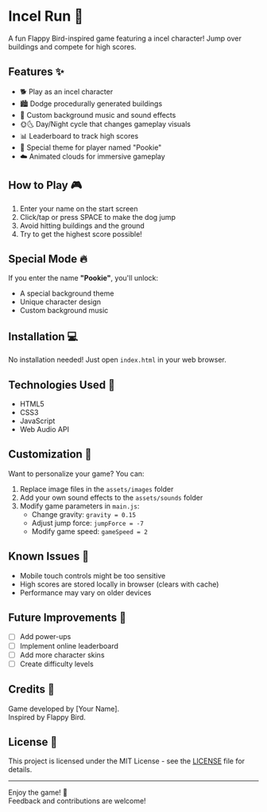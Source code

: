 # Incel Run 🐶

A fun Flappy Bird-inspired game featuring a incel character! Jump over buildings and compete for high scores.


## Features ✨

- 🐕 Play as an incel character
- 🏙️ Dodge procedurally generated buildings
- 🎵 Custom background music and sound effects
- 🌞🌜 Day/Night cycle that changes gameplay visuals
- 📊 Leaderboard to track high scores
- 🎨 Special theme for player named "Pookie"
- ☁️ Animated clouds for immersive gameplay

## How to Play 🎮

1. Enter your name on the start screen
2. Click/tap or press SPACE to make the dog jump
3. Avoid hitting buildings and the ground
4. Try to get the highest score possible!

## Special Mode 🔥

If you enter the name **"Pookie"**, you'll unlock:

- A special background theme
- Unique character design
- Custom background music

## Installation 💻

No installation needed! Just open `index.html` in your web browser.

## Technologies Used 💾

- HTML5
- CSS3
- JavaScript
- Web Audio API

## Customization 🎨

Want to personalize your game? You can:

1. Replace image files in the `assets/images` folder
2. Add your own sound effects to the `assets/sounds` folder
3. Modify game parameters in `main.js`:
   - Change gravity: `gravity = 0.15`
   - Adjust jump force: `jumpForce = -7`
   - Modify game speed: `gameSpeed = 2`

## Known Issues 🐛

- Mobile touch controls might be too sensitive
- High scores are stored locally in browser (clears with cache)
- Performance may vary on older devices

## Future Improvements 🚀

- [ ] Add power-ups
- [ ] Implement online leaderboard
- [ ] Add more character skins
- [ ] Create difficulty levels

## Credits 🙏

Game developed by [Your Name].  
Inspired by Flappy Bird.

## License 📜

This project is licensed under the MIT License - see the [LICENSE](LICENSE) file for details.

---

Enjoy the game! 🐾  
Feedback and contributions are welcome!
